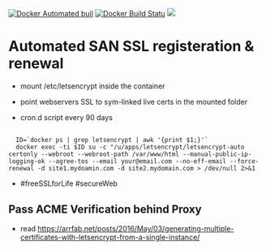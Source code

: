 [![Docker Automated buil](https://img.shields.io/docker/automated/m3hran/letsencrypt.svg?style=flat-square)]()
[![Docker Build Statu](https://img.shields.io/docker/build/m3hran/letsencrypt.svg?style=flat-square)]()
[![](https://images.microbadger.com/badges/image/m3hran/letsencrypt.svg)](https://microbadger.com/images/m3hran/letsencrypt)

# Automated SAN SSL registeration & renewal
- mount /etc/letsencrypt inside the container
- point webservers SSL to sym-linked live certs in the mounted folder

- cron.d script every 90 days
##
      ID=`docker ps | grep letsencrypt | awk '{print $1;}'`
      docker exec -ti $ID su -c "/u/apps/letsencrypt/letsencrypt-auto certonly --webroot --webroot-path /var/www/html --manual-public-ip-logging-ok --agree-tos --email your@email.com --no-eff-email --force-renewal -d site1.mydoamin.com -d site2.mydomain.com > /dev/null 2>&1

- #freeSSLforLife #secureWeb

## Pass ACME Verification behind Proxy 
- read https://arrfab.net/posts/2016/May/03/generating-multiple-certificates-with-letsencrypt-from-a-single-instance/
